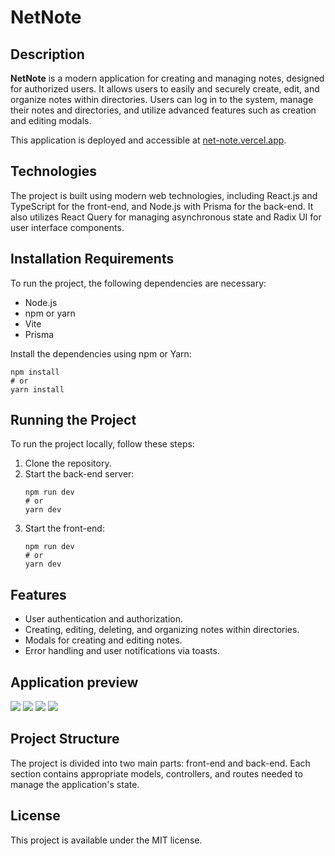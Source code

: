 # NetNote

## Description
**NetNote** is a modern application for creating and managing notes, designed for authorized users. It allows users to easily and securely create, edit, and organize notes within directories. Users can log in to the system, manage their notes and directories, and utilize advanced features such as creation and editing modals.

This application is deployed and accessible at [net-note.vercel.app](https://net-note.vercel.app).

## Technologies
The project is built using modern web technologies, including React.js and TypeScript for the front-end, and Node.js with Prisma for the back-end. It also utilizes React Query for managing asynchronous state and Radix UI for user interface components.

## Installation Requirements
To run the project, the following dependencies are necessary:
- Node.js
- npm or yarn
- Vite
- Prisma

Install the dependencies using npm or Yarn:
```
npm install
# or
yarn install
```

## Running the Project
To run the project locally, follow these steps:

1. Clone the repository.
2. Start the back-end server:
   ```
   npm run dev
   # or
   yarn dev
   ```
3. Start the front-end:
   ```
   npm run dev
   # or
   yarn dev
   ```

## Features
- User authentication and authorization.
- Creating, editing, deleting, and organizing notes within directories.
- Modals for creating and editing notes.
- Error handling and user notifications via toasts.

## Application preview

<img src="https://utfs.io/f/821c9efc-4d95-490a-8176-3ccce6742e00-2g29.png"/>
<img src="https://utfs.io/f/597c3dbd-120a-40e9-ae54-3c0278c534b0-2g2a.png"/>
<img src="https://utfs.io/f/c9ce6e38-83ab-424f-9e77-6d5888caeae9-2g2b.png"/>
<img src="https://utfs.io/f/daf36e73-3405-4427-823f-04a81fbc7f56-2g2c.png"/>

## Project Structure
The project is divided into two main parts: front-end and back-end. Each section contains appropriate models, controllers, and routes needed to manage the application's state.

## License
This project is available under the MIT license.
